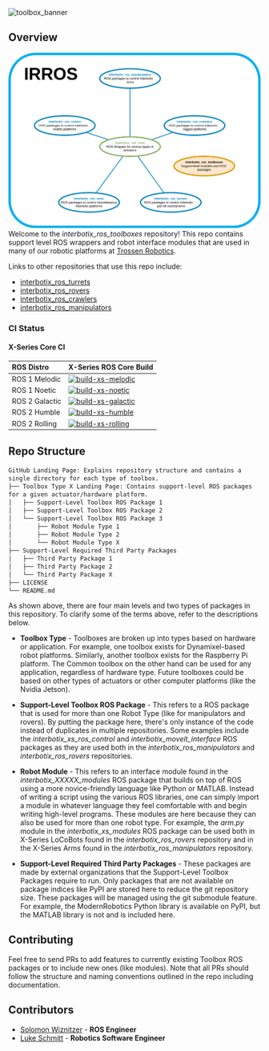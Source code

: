 ![toolbox_banner](images/toolbox_banner.png)

## Overview
![toolbox_repo_structure](images/toolbox_repo_structure.png)
Welcome to the *interbotix_ros_toolboxes* repository! This repo contains support level ROS wrappers and robot interface modules that are used in many of our robotic platforms at [Trossen Robotics](https://www.trossenrobotics.com/).

Links to other repositories that use this repo include:
- [interbotix_ros_turrets](https://github.com/Interbotix/interbotix_ros_turrets)
- [interbotix_ros_rovers](https://github.com/Interbotix/interbotix_ros_rovers)
- [interbotix_ros_crawlers](https://github.com/Interbotix/interbotix_ros_crawlers)
- [interbotix_ros_manipulators](https://github.com/Interbotix/interbotix_ros_manipulators)

### CI Status

#### X-Series Core CI

| ROS Distro | X-Series ROS Core Build |
| :------- | :------- |
| ROS 1 Melodic | [![build-xs-melodic](https://github.com/Interbotix/interbotix_ros_toolboxes/actions/workflows/xs-melodic.yaml/badge.svg)](https://github.com/Interbotix/interbotix_ros_toolboxes/actions/workflows/xs-melodic.yaml) |
| ROS 1 Noetic | [![build-xs-noetic](https://github.com/Interbotix/interbotix_ros_toolboxes/actions/workflows/xs-noetic.yaml/badge.svg)](https://github.com/Interbotix/interbotix_ros_toolboxes/actions/workflows/xs-noetic.yaml) |
| ROS 2 Galactic | [![build-xs-galactic](https://github.com/Interbotix/interbotix_ros_toolboxes/actions/workflows/xs-galactic.yaml/badge.svg)](https://github.com/Interbotix/interbotix_ros_toolboxes/actions/workflows/xs-galactic.yaml) |
| ROS 2 Humble | [![build-xs-humble](https://github.com/Interbotix/interbotix_ros_toolboxes/actions/workflows/xs-humble.yaml/badge.svg)](https://github.com/Interbotix/interbotix_ros_toolboxes/actions/workflows/xs-humble.yaml) |
| ROS 2 Rolling | [![build-xs-rolling](https://github.com/Interbotix/interbotix_ros_toolboxes/actions/workflows/xs-rolling.yaml/badge.svg)](https://github.com/Interbotix/interbotix_ros_toolboxes/actions/workflows/xs-rolling.yaml) |

## Repo Structure
```
GitHub Landing Page: Explains repository structure and contains a single directory for each type of toolbox.
├── Toolbox Type X Landing Page: Contains support-level ROS packages for a given actuator/hardware platform.
│   ├── Support-Level Toolbox ROS Package 1
│   ├── Support-Level Toolbox ROS Package 2
│   └── Support-Level Toolbox ROS Package 3
│       ├── Robot Module Type 1
│       ├── Robot Module Type 2
│       └── Robot Module Type X
├── Support-Level Required Third Party Packages
│   ├── Third Party Package 1
│   ├── Third Party Package 2
│   └── Third Party Package X
├── LICENSE
└── README.md
```
As shown above, there are four main levels and two types of packages in this repository. To clarify some of the terms above, refer to the descriptions below.

- **Toolbox Type** - Toolboxes are broken up into types based on hardware or application. For example, one toolbox exists for Dynamixel-based robot platforms. Similarly, another toolbox exists for the Raspberry Pi platform. The Common toolbox on the other hand can be used for any application, regardless of hardware type. Future toolboxes could be based on other types of actuators or other computer platforms (like the Nvidia Jetson).

- **Support-Level Toolbox ROS Package** - This refers to a ROS package that is used for more than one Robot Type (like for manipulators and rovers). By putting the package here, there's only instance of the code instead of duplicates in multiple repositories. Some examples include the *interbotix_xs_ros_control* and *interbotix_moveit_interface* ROS packages as they are used both in the *interbotix_ros_manipulators* and *interbotix_ros_rovers* repositories.

- **Robot Module** - This refers to an interface module found in the *interbotix_XXXXX_modules* ROS package that builds on top of ROS using a more novice-friendly language like Python or MATLAB. Instead of writing a script using the various ROS libraries, one can simply import a module in whatever language they feel comfortable with and begin writing high-level programs. These modules are here because they can also be used for more than one robot type. For example, the *arm.py* module in the *interbotix_xs_modules* ROS package can be used both in X-Series LoCoBots found in the *interbotix_ros_rovers* repository and in the X-Series Arms found in the *interbotix_ros_manipulators* repository.

- **Support-Level Required Third Party Packages** - These packages are made by external organizations that the Support-Level Toolbox Packages require to run. Only packages that are not available on package indices like PyPI are stored here to reduce the git repository size. These packages will be managed using the git submodule feature. For example, the ModernRobotics Python library is available on PyPI, but the MATLAB library is not and is included here.

## Contributing
Feel free to send PRs to add features to currently existing Toolbox ROS packages or to include new ones (like modules). Note that all PRs should follow the structure and naming conventions outlined in the repo including documentation.

## Contributors
- [Solomon Wiznitzer](https://github.com/swiz23) - **ROS Engineer**
- [Luke Schmitt](https://github.com/lsinterbotix) - **Robotics Software Engineer**
